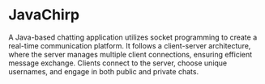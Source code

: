 # JavaChirp
A Java-based chatting application utilizes socket programming to create a real-time communication platform. It follows a client-server architecture, where the server manages multiple client connections, ensuring efficient message exchange. Clients connect to the server, choose unique usernames, and engage in both public and private chats.
